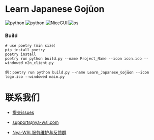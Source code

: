 # Learn Japanese Gojūon

![python](https://img.shields.io/badge/Version-0.11.0-cyan) ![python](https://img.shields.io/badge/Python-3.11.5-blue) ![NiceGUI](https://img.shields.io/badge/NiceGUI-2.9.0-blue) ![os](https://img.shields.io/badge/OS-Windows-orange)

### Build

```
# use poetry (min size)
pip install poetry
poetry install
poetry run python build.py --name Project_Name --icon icon.ico --windowed n2n_client.py

例：poetry run python build.py --name Learn_Japanese_Gojūon --icon logo.ico --windowed main.py
```

# 联系我们

- [提交issues](https://github.com/Nya-WSL/Learn_Japanese_Gojuon/issues)

- [support@nya-wsl.com](mailto:support@nya-wsl.com)

- [Nya-WSL服务维护与反馈群](https://jq.qq.com/?_wv=1027&k=tSeB0sdy)